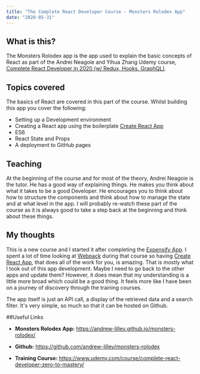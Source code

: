 ```yaml
---
title: "The Complete React Developer Course - Monsters Rolodex App"
date: "2020-05-31"
---
```


## What is this?

The Monsters Rolodex app is the app used to explain the basic concepts of React as part of the Andrei Neagoie and Yihua Zhang Udemy course, [Complete React Developer in 2020 (w/ Redux, Hooks, GraphQL)](https://www.udemy.com/course/complete-react-developer-zero-to-mastery/).

## Topics covered

The basics of React are covered in this part of the course. Whilst building this app you cover the following:

* Setting up a Development environment
* Creating a React app using the boilerplate [Create React App](https://reactjs.org/docs/create-a-new-react-app.html)
* ES6
* React State and Props
* A deployment to GitHub pages

## Teaching

At the beginning of the course and for most of the theory, Andrei Neagoie is the tutor. He has a good way of explaining things. He makes you think about what it takes to be a good Developer. He encourages you to think about how to structure the components and think about how to manage the state and at what level in the app. I will probably re-watch these part of the course as it is always good to take a step back at the beginning and think about these things.

## My thoughts

This is a new course and I started it after completing the [Expensify App](/portfolio/complete-react-developer-expensify/). I spent a lot of time looking at [Webpack](https://webpack.js.org/) during that course so having [Create React App](https://reactjs.org/docs/create-a-new-react-app.html), that does all of the work for you, is amazing. That is mostly what I took out of this app development. Maybe I need to go back to the other apps and update them? However, it does mean that my understanding is a little more broad which could be a good thing. It feels more like I have been on a journey of discovery through the training courses.

The app itself is just an API call, a display of the retrieved data and a search filter. It's very simple, so much so that it can be hosted on Github.

##Useful Links

* **Monsters Rolodex App:** https://andrew-lilley.github.io/monsters-rolodex/

* **Github:** https://github.com/andrew-lilley/monsters-rolodex

* **Training Course:** https://www.udemy.com/course/complete-react-developer-zero-to-mastery/


